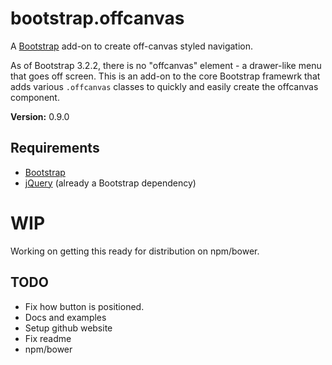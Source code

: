 # bootstrap.offcanvas

A [Bootstrap](http://getbootstrap.com) add-on to create off-canvas styled navigation.

As of Bootstrap 3.2.2, there is no "offcanvas" element - a drawer-like menu that
goes off screen.  This is an add-on to the core Bootstrap framewrk that adds various
`.offcanvas` classes to quickly and easily create the offcanvas component.

**Version:** 0.9.0

## Requirements

*  [Bootstrap](http://getbootstrap.com)
*  [jQuery](http://jquery.com/) (already a Bootstrap dependency)


# WIP

Working on getting this ready for distribution on npm/bower.

## TODO

* Fix how button is positioned.
* Docs and examples
* Setup github website
* Fix readme
* npm/bower